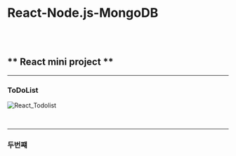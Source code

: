 # **React-Node.js-MongoDB**


<br/>
<br/>

## ** React mini project **



-------------------------------------------------------------
### **ToDoList**
![React_Todolist](https://user-images.githubusercontent.com/87745990/139085144-dd21ed61-a694-444e-8189-db67d96bf02d.gif)





<br/>

-------------------------------------------------------------
### **두번쨰**
